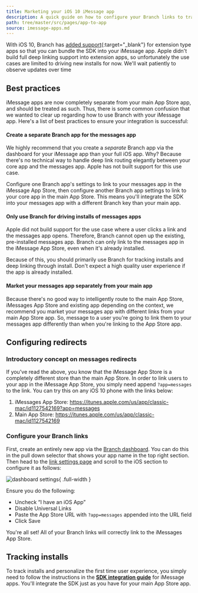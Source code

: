 ```yaml
---
title: Marketing your iOS 10 iMessage app
description: A quick guide on how to configure your Branch links to track installs and deep link your iOS 10 iMessage app.
path: tree/master/src/pages/app-to-app
source: imessage-apps.md
---
```


With iOS 10, Branch has [added support](https://blog.branch.io/setting-up-your-ios-10-imessages-app-with-attribution-and-deep-linking){:target="_blank"} for extension type apps so that you can bundle the SDK into your iMessage app. Apple didn't build full deep linking support into extension apps, so unfortunately the use cases are limited to driving new installs for now. We'll wait patiently to observe updates over time

## Best practices

iMessage apps are now completely separate from your main App Store app, and should be treated as such. Thus, there is some common confusion that we wanted to clear up regarding how to use Branch with your iMessage app. Here's a list of best practices to ensure your integration is successful:

#### Create a separate Branch app for the messages app

We highly recommend that you create a _separate_ Branch app via the dashboard for your iMessage app than your full iOS app. Why? Because there's no technical way to handle deep link routing elegantly between your core app and the messages app. Apple has not built support for this use case.

Configure one Branch app's settings to link to your messages app in the iMessage App Store, then configure another Branch app settings to link to your core app in the main App Store. This means you'll integrate the SDK into your messages app with a different Branch key than your main app.

#### Only use Branch for driving installs of messages apps

Apple did not build support for the use case where a user clicks a link and the messages app opens. Therefore, Branch cannot open up the existing, pre-installed messages app. Branch can only link to the messages app in the iMessage App Store, even when it's already installed.

Because of this, you should primarily use Branch for tracking installs and deep linking through install. Don't expect a high quality user experience if the app is already installed.

#### Market your messages app separately from your main app

Because there's no good way to intelligently route to the main App Store, iMessages App Store and existing app depending on the context, we recommend you market your messages app with different links from your main App Store app. So, message to a user you're going to link them to your messages app differently than when you're linking to the App Store app.

## Configuring redirects

### Introductory concept on messages redirects

If you've read the above, you know that the iMessage App Store is a completely different store than the main App Store. In order to link users to your app in the iMessage App Store, you simply need append `?app=messages` to the link. You can try this on any iOS 10 phone with the links below:

1. iMessages App Store: https://itunes.apple.com/us/app/classic-mac/id1127542169?app=messages
2. Main App Store: https://itunes.apple.com/us/app/classic-mac/id1127542169

### Configure your Branch links

First, create an entirely new app via the [Branch dashboard](https://dashboard.branch.io/). You can do this in the pull down selector that shows your app name in the top right section. Then head to the [link settings page](https://dashboard.branch.io/settings/link) and scroll to the iOS section to configure it as follows:

![dashboard settings](/img/pages/app-to-app/dashboard_link_settings.png){ .full-width }

Ensure you do the following:

- Uncheck “I have an iOS App”
- Disable Universal Links
- Paste the App Store URL with `?app=messages` appended into the URL field
- Click Save

You're all set! All of your Branch links will correctly link to the iMessages App Store.

## Tracking installs

To track installs and personalize the first time user experience, you simply need to follow the instructions in the **[SDK integration guide](/pages/apps/imessage/)** for iMessage apps. You'll integrate the SDK just as you have for your main App Store app.
